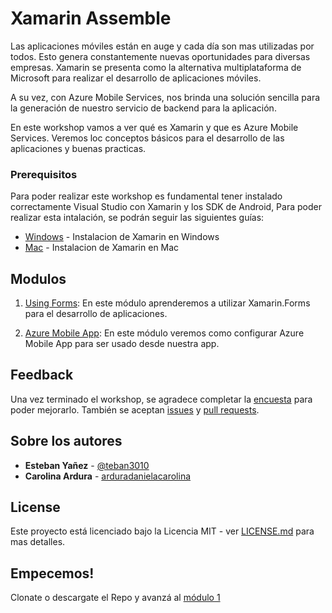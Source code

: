 # Xamarin Assemble

Las aplicaciones móviles están en auge y cada día son mas utilizadas por todos. Esto genera constantemente nuevas oportunidades para diversas empresas.
Xamarin se presenta como la alternativa multiplataforma de Microsoft para realizar el desarrollo de aplicaciones móviles.

A su vez, con Azure Mobile Services, nos brinda una solución sencilla para la generación de nuestro servicio de backend para la aplicación.

En este workshop vamos a ver qué es Xamarin y que es Azure Mobile Services. Veremos loc conceptos básicos para el desarrollo de las aplicaciones y buenas practicas.

### Prerequisitos

Para poder realizar este workshop es fundamental tener instalado correctamente Visual Studio con Xamarin y los SDK de Android, Para poder realizar esta intalación, se podrán seguir las siguientes guías:
* [Windows](https://docs.microsoft.com/en-us/xamarin/cross-platform/get-started/installation/windows) - Instalacion de Xamarin en Windows
* [Mac](https://docs.microsoft.com/en-us/visualstudio/mac/installation)  - Instalacion de Xamarin en Mac

## Modulos

1. [Using Forms](./01.using-forms): En este módulo aprenderemos a utilizar Xamarin.Forms para el desarrollo de aplicaciones.

1. [Azure Mobile App](./02-azure-mobile-app): En este módulo veremos como configurar Azure Mobile App para ser usado desde nuestra app.

## Feedback

Una vez terminado el workshop, se agradece completar la [encuesta]() para poder mejorarlo. También se aceptan [issues](https://github.com/Xamarin-Espanol/XamarinAssemble/issues/new) y [pull requests](https://github.com/Xamarin-Espanol/XamarinAssemble#fork-destination-box).

## Sobre los autores

* **Esteban Yañez** - [@teban3010](https://twitter.com/teban3010)
* **Carolina Ardura** - [arduradanielacarolina](https://www.linkedin.com/in/arduradanielacarolina/)

## License

Este proyecto está licenciado bajo la Licencia MIT - ver [LICENSE.md](LICENSE.md) para mas detalles.

## Empecemos!
Clonate o descargate el Repo y avanzá al [módulo 1](./01-hola-mundo)